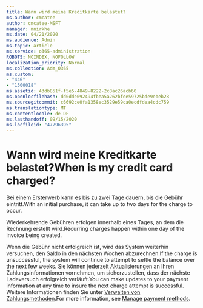 ```yaml
---
title: Wann wird meine Kreditkarte belastet?
ms.author: cmcatee
author: cmcatee-MSFT
manager: mnirkhe
ms.date: 04/21/2020
ms.audience: Admin
ms.topic: article
ms.service: o365-administration
ROBOTS: NOINDEX, NOFOLLOW
localization_priority: Normal
ms.collection: Adm_O365
ms.custom:
- "446"
- "1500018"
ms.assetid: 43db851f-f5e5-4849-8222-2c8ac26acb60
ms.openlocfilehash: dd0dde092494fbea5a262bfee59725bde9ebeb28
ms.sourcegitcommit: c6692ce0fa1358ec3529e59ca0ecdfdea4cdc759
ms.translationtype: MT
ms.contentlocale: de-DE
ms.lasthandoff: 09/15/2020
ms.locfileid: "47796395"
---
```

# <a name="when-is-my-credit-card-charged"></a><span data-ttu-id="2dc92-102">Wann wird meine Kreditkarte belastet?</span><span class="sxs-lookup"><span data-stu-id="2dc92-102">When is my credit card charged?</span></span>

<span data-ttu-id="2dc92-103">Bei einem Ersterwerb kann es bis zu zwei Tage dauern, bis die Gebühr eintritt.</span><span class="sxs-lookup"><span data-stu-id="2dc92-103">With an initial purchase, it can take up to two days for the charge to occur.</span></span>
  
<span data-ttu-id="2dc92-104">Wiederkehrende Gebühren erfolgen innerhalb eines Tages, an dem die Rechnung erstellt wird.</span><span class="sxs-lookup"><span data-stu-id="2dc92-104">Recurring charges happen within one day of the invoice being created.</span></span>
  
<span data-ttu-id="2dc92-105">Wenn die Gebühr nicht erfolgreich ist, wird das System weiterhin versuchen, den Saldo in den nächsten Wochen abzurechnen.</span><span class="sxs-lookup"><span data-stu-id="2dc92-105">If the charge is unsuccessful, the system will continue to attempt to settle the balance over the next few weeks.</span></span> <span data-ttu-id="2dc92-106">Sie können jederzeit Aktualisierungen an Ihren Zahlungsinformationen vornehmen, um sicherzustellen, dass der nächste Ladeversuch erfolgreich verläuft.</span><span class="sxs-lookup"><span data-stu-id="2dc92-106">You can make updates to your payment information at any time to insure the next charge attempt is successful.</span></span> <span data-ttu-id="2dc92-107">Weitere Informationen finden Sie unter [Verwalten von Zahlungsmethoden](https://docs.microsoft.com/microsoft-365/commerce/billing-and-payments/manage-payment-methods).</span><span class="sxs-lookup"><span data-stu-id="2dc92-107">For more information, see [Manage payment methods](https://docs.microsoft.com/microsoft-365/commerce/billing-and-payments/manage-payment-methods).</span></span>